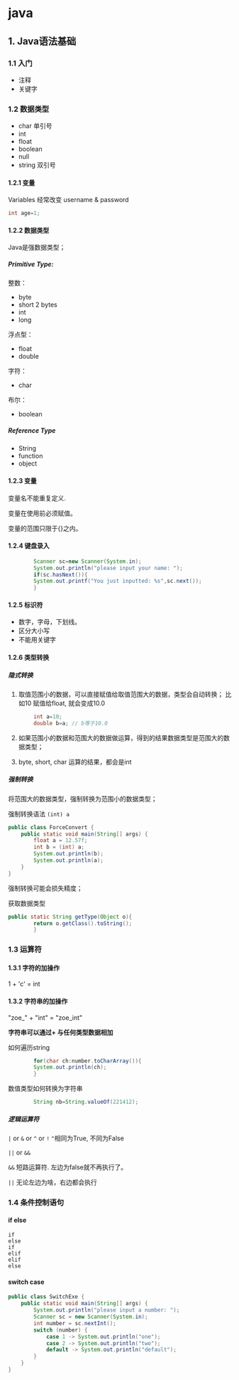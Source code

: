 # java

## 1. Java语法基础

### 1.1 入门

+ 注释
+ 关键字

### 1.2 数据类型

+ char 单引号
+ int
+ float
+ boolean
+ null
+ string 双引号

#### 1.2.1 变量

Variables 经常改变 username & password

```Java
int age=1;
```

#### 1.2.2 数据类型

Java是强数据类型；

##### Primitive Type:

整数：

+ byte
+ short 2 bytes
+ int
+ long

浮点型：

+ float
+ double

字符：

+ char

布尔：

+ boolean

##### Reference Type

+ String
+ function
+ object

#### 1.2.3 变量

变量名不能重复定义.

变量在使用前必须赋值。

变量的范围只限于{}之内。

#### 1.2.4 键盘录入

```java
        Scanner sc=new Scanner(System.in);
        System.out.println("please input your name: ");
        if(sc.hasNext()){
        System.out.printf("You just inputted: %s",sc.next());
        }

```

#### 1.2.5 标识符

+ 数字，字母，下划线。
+ 区分大小写
+ 不能用关键字

#### 1.2.6 类型转换

##### 隐式转换

1. 取值范围小的数据，可以直接赋值给取值范围大的数据，类型会自动转换； 比如10 赋值给float, 就会变成10.0

```java
        int a=10;
        double b=a; // b等于10.0
```

2. 如果范围小的数据和范围大的数据做运算，得到的结果数据类型是范围大的数据类型；

3. byte, short, char 运算的结果，都会是int

##### 强制转换

将范围大的数据类型，强制转换为范围小的数据类型；

强制转换语法 `(int) a `

```java
public class ForceConvert {
    public static void main(String[] args) {
        float a = 12.57f;
        int b = (int) a;
        System.out.println(b);
        System.out.println(a);
    }
}
```

强制转换可能会损失精度；

获取数据类型

```java
public static String getType(Object o){
        return o.getClass().toString();
        }
```

### 1.3 运算符

#### 1.3.1 字符的加操作

1 + 'c' = int

#### 1.3.2 字符串的加操作

"zoe_" + "int" = "zoe_int"

**字符串可以通过+ 与任何类型数据相加**

如何遍历string

```java
        for(char ch:number.toCharArray()){
        System.out.println(ch);
        }
```

数值类型如何转换为字符串

```java
        String nb=String.valueOf(221412);
```

##### 逻辑运算符 

`|` or `&` or `^` or `!` 
`^`相同为True, 不同为False 

`||` or `&&` 

`&&` 短路运算符. 左边为false就不再执行了。

`||` 无论左边为啥，右边都会执行


### 1.4 条件控制语句

#### if else 

```text
if 
else
if
elif
elif
else
```

#### switch case 

```java 
public class SwitchExe {
    public static void main(String[] args) {
        System.out.println("please input a number: ");
        Scanner sc = new Scanner(System.in);
        int number = sc.nextInt();
        switch (number) {
            case 1 -> System.out.println("one");
            case 2 -> System.out.println("two");
            default -> System.out.println("default");
        }
    }
}
```
